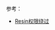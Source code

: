 参考：
- [Resin权限绕过](https://files.zsxq.com/FmtPHMLhu_vBcOnXaIYb9b_7lqvo?attname=20210920-Resin%E8%A7%A3%E6%9E%90%E6%BC%8F%E6%B4%9E.pdf&e=1634050140&token=kIxbL07-8jAj8w1n4s9zv64FuZZNEATmlU_Vm6zD:gVgc_yC6Q8CQ8gofB7uTekVopdo=)
